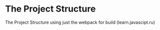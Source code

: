 # The Project Structure

The Project Structure using just the webpack for build (learn.javascipt.ru)
